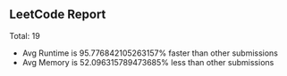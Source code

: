 ## LeetCode Report
Total:  19
* Avg Runtime is 95.776842105263157% faster than other submissions
* Avg Memory is 52.096315789473685% less than other submissions
